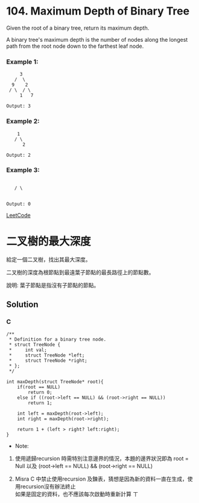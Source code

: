# 104. Maximum Depth of Binary Tree
Given the root of a binary tree, return its maximum depth.

A binary tree's maximum depth is the number of nodes along the longest path from the root node down to the farthest leaf node.

### Example 1:
```
     3
   /  \
  9    2
 / \  / \
     1   7

Output: 3
```
### Example 2:
```
    1
   / \
      2

Output: 2
```
### Example 3:
```
    
   / \
      

Output: 0
```
[LeetCode](https://leetcode.com/problems/maximum-depth-of-binary-tree/)  


# 二叉樹的最大深度  
給定一個二叉樹，找出其最大深度。

二叉樹的深度為根節點到最遠葉子節點的最長路徑上的節點數。

說明: 葉子節點是指沒有子節點的節點。  

## Solution
### C

```
/**
 * Definition for a binary tree node.
 * struct TreeNode {
 *     int val;
 *     struct TreeNode *left;
 *     struct TreeNode *right;
 * };
 */

int maxDepth(struct TreeNode* root){
    if(root == NULL)
        return 0;
    else if ((root->left == NULL) && (root->right == NULL))
        return 1;
    
    int left = maxDepth(root->left);
    int right = maxDepth(root->right);
    
    return 1 + (left > right? left:right);
}
```

* Note:  

1. 使用遞歸recursion 時需特別注意邊界的情況，本題的邊界狀況即為  root = Null  以及 (root->left == NULL) && (root->right == NULL)

2. Misra C 中禁止使用recursion 及鍊表，猜想是因為新的資料一直在生成，使用recursion沒有辦法終止  
   如果是固定的資料，也不應該每次啟動時重新計算 
ㄒ